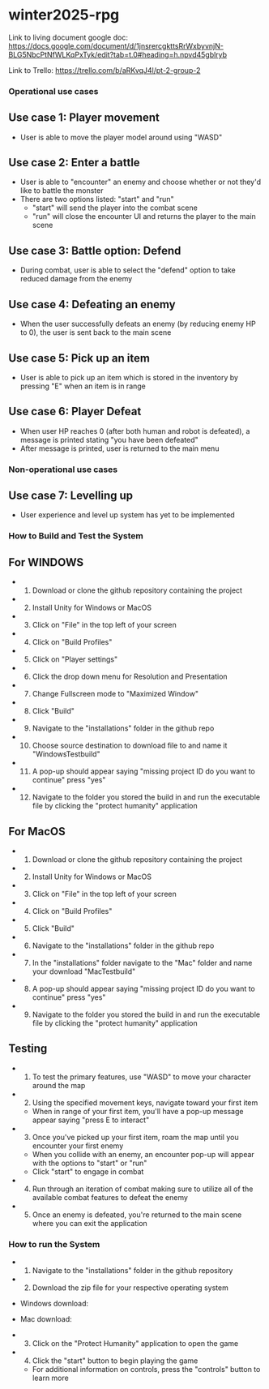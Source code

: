 ﻿# winter2025-rpg

Link to living document google doc:
https://docs.google.com/document/d/1jnsrercgkttsRrWxbyvnjN-BLG5NbcPtNfWLKqPxTyk/edit?tab=t.0#heading=h.npvd45gblryb

Link to Trello:
https://trello.com/b/aRKvqJ4l/pt-2-group-2

### Operational use cases

## Use case 1: Player movement
* User is able to move the player model around using "WASD"

## Use case 2: Enter a battle
* User is able to "encounter" an enemy and choose whether or not they'd like to battle the monster
* There are two options listed: "start" and "run"
    * "start" will send the player into the combat scene
    * "run" will close the encounter UI and returns the player to the main scene

## Use case 3: Battle option: Defend
* During combat, user is able to select the "defend" option to take reduced damage from the enemy

## Use case 4: Defeating an enemy
* When the user successfully defeats an enemy (by reducing enemy HP to 0), the user is sent back to the main scene

## Use case 5: Pick up an item
* User is able to pick up an item which is stored in the inventory by pressing "E" when an item is in range

## Use case 6: Player Defeat
* When user HP reaches 0 (after both human and robot is defeated), a message is printed stating "you have been defeated"
* After message is printed, user is returned to the main menu

### Non-operational use cases

## Use case 7: Levelling up
* User experience and level up system has yet to be implemented


### How to Build and Test the System

## For WINDOWS
* 1. Download or clone the github repository containing the project
* 2. Install Unity for Windows or MacOS
* 3. Click on "File" in the top left of your screen
* 4. Click on "Build Profiles"
* 5. Click on "Player settings"
* 6. Click the drop down menu for Resolution and Presentation 
* 7. Change Fullscreen mode to "Maximized Window"
* 8. Click "Build" 
* 9. Navigate to the "installations" folder in the github repo
* 10. Choose source destination to download file to and name it "WindowsTestbuild"
* 11. A pop-up should appear saying "missing project ID do you want to continue" press "yes"
* 12. Navigate to the folder you stored the build in and run the executable file by clicking the "protect humanity" application

## For MacOS
* 1. Download or clone the github repository containing the project
* 2. Install Unity for Windows or MacOS 
* 3. Click on "File" in the top left of your screen
* 4. Click on "Build Profiles"
* 5. Click "Build" 
* 6. Navigate to the "installations" folder in the github repo
* 7. In the "installations" folder navigate to the "Mac" folder and name your download "MacTestbuild"
* 8. A pop-up should appear saying "missing project ID do you want to continue" press "yes"
* 9. Navigate to the folder you stored the build in and run the executable file by clicking the "protect humanity" application

## Testing
* 1. To test the primary features, use "WASD" to move your character around the map
* 2. Using the specified movement keys, navigate toward your first item
    * When in range of your first item, you'll have a pop-up message appear saying "press E to interact"
* 3. Once you've picked up your first item, roam the map until you encounter your first enemy
    * When you collide with an enemy, an encounter pop-up will appear with the options to "start" or "run"
    * Click "start" to engage in combat
* 4. Run through an iteration of combat making sure to utilize all of the available combat features to defeat the enemy
* 5. Once an enemy is defeated, you're returned to the main scene where you can exit the application 

### How to run the System
* 1. Navigate to the "installations" folder in the github repository 
* 2. Download the zip file for your respective operating system 

* Windows download: 

* Mac download: 

* 3. Click on the "Protect Humanity" application to open the game
* 4. Click the "start" button to begin playing the game
    * For additional information on controls, press the "controls" button to learn more
